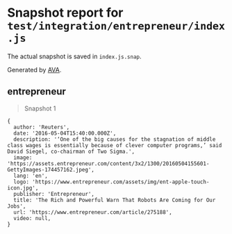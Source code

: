 # Snapshot report for `test/integration/entrepreneur/index.js`

The actual snapshot is saved in `index.js.snap`.

Generated by [AVA](https://avajs.dev).

## entrepreneur

> Snapshot 1

    {
      author: 'Reuters',
      date: '2016-05-04T15:40:00.000Z',
      description: '‘One of the big causes for the stagnation of middle class wages is essentially because of clever computer programs,’ said David Siegel, co-chairman of Two Sigma.',
      image: 'https://assets.entrepreneur.com/content/3x2/1300/20160504155601-GettyImages-174457162.jpeg',
      lang: 'en',
      logo: 'https://www.entrepreneur.com/assets/img/ent-apple-touch-icon.jpg',
      publisher: 'Entrepreneur',
      title: 'The Rich and Powerful Warn That Robots Are Coming for Our Jobs',
      url: 'https://www.entrepreneur.com/article/275188',
      video: null,
    }
